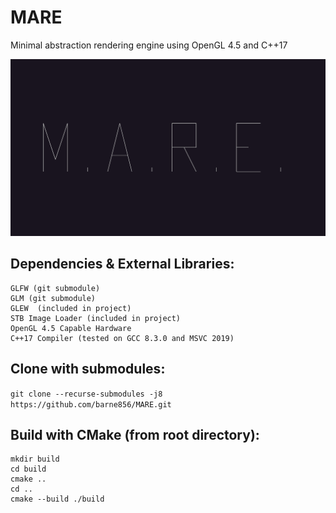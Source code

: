 # MARE
Minimal abstraction rendering engine using OpenGL 4.5 and C++17

![Alt text](/res/Screenshots/MARE.PNG?raw=true "M.A.R.E.")

## Dependencies & External Libraries:
    GLFW (git submodule)
    GLM (git submodule)
    GLEW  (included in project)
    STB Image Loader (included in project)
    OpenGL 4.5 Capable Hardware
    C++17 Compiler (tested on GCC 8.3.0 and MSVC 2019)

## Clone with submodules:
`git clone --recurse-submodules -j8 https://github.com/barne856/MARE.git`

## Build with CMake (from root directory):
    mkdir build
    cd build
    cmake ..
    cd ..
    cmake --build ./build
